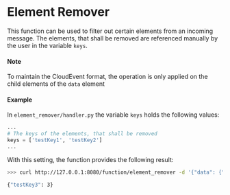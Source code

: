 # Element Remover

This function can be used to filter out certain elements from an incoming message.
The elements, that shall be removed are referenced manually by the user in the variable `keys`. 

#### Note
To maintain the CloudEvent format, the operation is only applied on the child elements of the `data` element


#### Example
In `element_remover/handler.py` the variable `keys` holds the following values: 
```python
...
# The keys of the elements, that shall be removed
keys = ['testKey1', 'testKey2']
...
```
With this setting, the function provides the following result: 
```bash
>>> curl http://127.0.0.1:8080/function/element_remover -d '{"data": {"testKey1": 1, "testKey2": 2, "testKey3": 3}}'

{"testKey3": 3}
```
